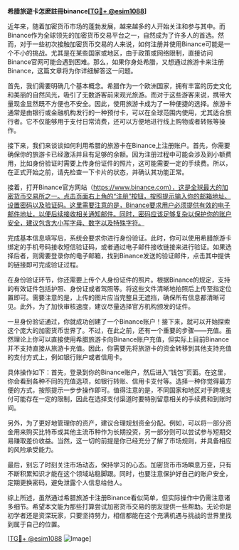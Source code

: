 **希腊旅遊卡怎麽註冊binance[[TG💪+ @esim1088](https://t.me/s/esim1088)]**

近年来，随着加密货币市场的蓬勃发展，越来越多的人开始关注和参与其中。而Binance作为全球领先的加密货币交易平台之一，自然成为了许多人的首选。然而，对于一些初次接触加密货币交易的人来说，如何注册并使用Binance可能是一个不小的挑战。尤其是在某些国家或地区，由于政策或网络限制，直接访问Binance官网可能会遇到困难。那么，如果你身处希腊，又想通过旅游卡来注册Binance，这篇文章将为你详细解答这一问题。

首先，我们需要明确几个基本概念。希腊作为一个欧洲国家，拥有丰富的历史文化和美丽的自然风光，吸引了无数游客前来观光旅游。而对于这些游客来说，携带大量现金显然既不方便也不安全。因此，使用旅游卡成为了一种便捷的选择。旅游卡通常是由银行或金融机构发行的一种预付卡，可以在全球范围内使用，尤其适合旅行者。它不仅能够用于支付日常消费，还可以方便地进行线上购物或者转账等操作。

接下来，我们来谈谈如何利用希腊的旅游卡在Binance上注册账户。首先，你需要确保你的旅游卡已经激活并且有足够的余额。因为注册过程中可能会涉及到小额费用，比如身份验证时需要上传身份证件的照片，这可能需要一定的手续费。所以，在正式开始之前，请先检查一下卡片的状态，并确认其功能正常。

接着，打开Binance官方网站（https://www.binance.com），这是全球最大的加密货币交易所之一。点击页面右上角的“注册”按钮，按照提示输入你的邮箱地址、设置密码以及验证码。这里需要注意的是，Binance要求用户必须提供有效的电子邮件地址，以便后续接收相关通知邮件。同时，密码应该足够复杂以保护你的账户安全，建议包含大小写字母、数字以及特殊字符。

完成基本信息填写后，系统会要求你进行身份验证。此时，你可以使用希腊旅游卡绑定的手机号码接收短信验证码，或者通过电子邮件接收链接来进行验证。如果选择后者，则需要登录你的电子邮箱，找到Binance发送的验证邮件，点击其中提供的链接即可完成验证过程。

在身份验证环节，你还需要上传个人身份证件的照片。根据Binance的规定，支持的有效证件包括护照、身份证或者驾照等。将这些文件清晰地拍照后上传至指定位置即可。需要注意的是，上传的图片应当完整且无遮挡，确保所有信息都清晰可见。此外，为了加快审核速度，建议尽量选择官方机构颁发的证件。

一旦身份验证通过，你就成功创建了一个Binance账户！接下来，就可以开始探索这个庞大的加密货币世界了。不过，在此之前，还有一个重要的步骤——充值。虽然理论上你可以直接使用希腊旅游卡向Binance账户充值，但实际上目前Binance并不支持直接从旅游卡充值。因此，你需要先将旅游卡的资金转移到其他支持充值的支付方式上，例如银行账户或者信用卡。

具体操作如下：首先，登录到你的Binance账户，然后进入“钱包”页面。在这里，你会看到各种不同的充值选项，如银行转账、信用卡支付等。选择一种你觉得最方便的方式，按照提示一步步操作即可。值得注意的是，不同国家和地区对于跨境支付可能存在一定的限制，因此在选择支付渠道时要特别留意相关的手续费和到账时间。

另外，为了更好地管理你的资产，建议合理规划资金分配。例如，可以将一部分资金用来购买比特币或其他主流币种作为长期投资，另一部分则可以尝试参与短期交易赚取差价收益。当然，这一切的前提是你已经充分了解了市场规则，并具备相应的风险承受能力。

最后，别忘了时刻关注市场动态，保持学习的心态。加密货币市场瞬息万变，只有不断积累知识才能在这个领域站稳脚跟。同时，也要注意保护好自己的账户安全，定期更换密码，避免泄露个人信息给他人。

综上所述，虽然通过希腊旅游卡注册Binance看似简单，但实际操作中仍需注意诸多细节。希望本文能为那些打算尝试加密货币交易的朋友提供一些帮助。无论你是初学者还是资深玩家，只要坚持努力，相信都能在这个充满机遇与挑战的世界里找到属于自己的位置。

[[TG💪+ @esim1088](https://t.me/s/esim1088) ![Image](https://i.postimg.cc/4NQfJmqS/Snipaste-2025-05-13-00-14-12.png)]